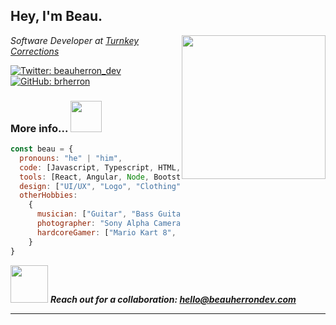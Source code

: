 <h2> Hey, I'm Beau. </h2>
<img align='right' src="https://media.giphy.com/media/l3V0yA9zHe5m29sxW/giphy.gif" width="230">
<p><em>Software Developer at <a href="https://www.turnkeycorrections.com">Turnkey Corrections</a>
  
</em></p>

[![Twitter: beauherron_dev](https://img.shields.io/twitter/follow/beauherron_dev?style=social)](https://twitter.com/beaherron_dev)
[![GitHub: brherron](https://img.shields.io/github/followers/brherron?label=follow&style=social)](https://github.com/brherron)


### More info... <img src="https://media.giphy.com/media/XymDO6RFUWKR519zUD/giphy.gif" width="50">

```javascript
const beau = {
  pronouns: "he" | "him",
  code: [Javascript, Typescript, HTML, Sass, Golang],
  tools: [React, Angular, Node, Bootstrap, Bulma, Styled-Components, Docker, MySQL, AWS Suite, Netlify, Asterisk],
  design: ["UI/UX", "Logo", "Clothing"],
  otherHobbies: 
    {
      musician: ["Guitar", "Bass Guitar", "Violin (I try)"],
      photographer: "Sony Alpha Cameras",
      hardcoreGamer: ["Mario Kart 8", "Runescape"]
    }
}
```

<img src="https://media.giphy.com/media/AKrYFKhCXpOYm834ro/giphy.gif" width="60"> <em><b>Reach out for a collaboration: <a href="mailto:hello@beauherrondev.com" target="_blank" rel="norefferer">hello@beauherrondev.com</a></em>

---
